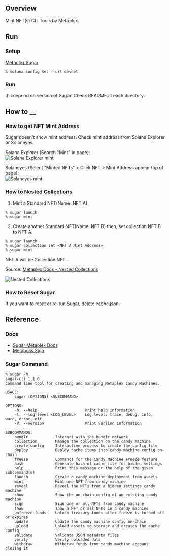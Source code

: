 ## Overview
Mint NFT(s) CLI Tools by Metaplex.

## Run
### Setup
[Metaplex Sugar](https://docs.metaplex.com/sugar/introduction)

```
% solana config set --url devnet
```

### Run
It's depend on version of Sugar. Check README at each directory.

## How to __
### How to get NFT Mint Address
Sugar doesn't show mint address. Check mint address from Solana Explorer or Solaneyes.

Solana Explorer (Search "Mint" in page):  
![Solana Explorer mint](https://github.com/256hax/solana-anchor-react-minimal-example/blob/main/cli/metaplex_sugar/docs/screenshot/example_mint_address.png?raw=true)

Solaneyes (Select "Minted NFTs" > Click NFT > Mint Address appear top of page):  
![Solaneyes mint](https://github.com/256hax/solana-anchor-react-minimal-example/blob/main/cli/metaplex_sugar/docs/screenshot/example_Solaneyes_minted_nft.png?raw=true)

### How to Nested Collections
1. Mint a Standard NFT(Name: NFT A).
```
% sugar launch
% sugar mint
```

2. Create another Standard NFT(Name: NFT B) then, set collection NFT B to NFT A.
```
% sugar launch
% sugar collection set <NFT A Mint Address>
% sugar mint
```

NFT A will be Collection NFT.

Source: [Metaplex Docs - Nested Collections](https://docs.metaplex.com/programs/token-metadata/certified-collections#nested-collections)

![Nested Collections](https://github.com/256hax/solana-anchor-react-minimal-example/blob/main/cli/metaplex_sugar/docs/screenshot/Token-Metadata-Collections-Nested-Collection.png?raw=true)

### How to Reset Sugar
If you want to reset or re-run Sugar, delete cache.json.

## Reference
### Docs
- [Sugar Metaplex Docs](https://docs.metaplex.com/developer-tools/sugar/)
- [Metaboss Sign](https://metaboss.rs/sign.html)

### Sugar Command
```
% sugar -h
sugar-cli 1.1.0
Command line tool for creating and managing Metaplex Candy Machines.

USAGE:
    sugar [OPTIONS] <SUBCOMMAND>

OPTIONS:
    -h, --help                     Print help information
    -l, --log-level <LOG_LEVEL>    Log level: trace, debug, info, warn, error, off
    -V, --version                  Print version information

SUBCOMMANDS:
    bundlr            Interact with the bundlr network
    collection        Manage the collection on the candy machine
    create-config     Interactive process to create the config file
    deploy            Deploy cache items into candy machine config on-chain
    freeze            Commands for the Candy Machine Freeze feature
    hash              Generate hash of cache file for hidden settings
    help              Print this message or the help of the given subcommand(s)
    launch            Create a candy machine deployment from assets
    mint              Mint one NFT from candy machine
    reveal            Reveal the NFTs from a hidden settings candy machine
    show              Show the on-chain config of an existing candy machine
    sign              Sign one or all NFTs from candy machine
    thaw              Thaw a NFT or all NFTs in a candy machine
    unfreeze-funds    Unlock treasury funds after freeze is turned off or expires
    update            Update the candy machine config on-chain
    upload            Upload assets to storage and creates the cache config
    validate          Validate JSON metadata files
    verify            Verify uploaded data
    withdraw          Withdraw funds from candy machine account closing it
```
